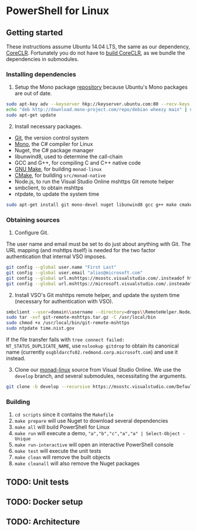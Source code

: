 # PowerShell for Linux

## Getting started

These instructions assume Ubuntu 14.04 LTS, the same as our dependency, [CoreCLR][]. Fortunately you do not have to [build CoreCLR][], as we bundle the dependencies in submodules.

[CoreCLR]: https://github.com/dotnet/coreclr
[build CoreCLR]: https://github.com/dotnet/coreclr/blob/master/Documentation/building/linux-instructions.md

### Installing dependencies

1. Setup the Mono package [repository][] because Ubuntu's Mono
   packages are out of date.

```sh
sudo apt-key adv --keyserver hkp://keyserver.ubuntu.com:80 --recv-keys 3FA7E0328081BFF6A14DA29AA6A19B38D3D831EF
echo "deb http://download.mono-project.com/repo/debian wheezy main" | sudo tee /etc/apt/sources.list.d/mono-xamarin.list
sudo apt-get update
```

2. Install necessary packages.

- [Git][], the version control system
- [Mono][], the C# compiler for Linux
- Nuget, the C# package manager
- libunwind8, used to determine the call-chain
- GCC and G++, for compiling C and C++ native code
- [GNU Make][], for building `monad-linux`
- [CMake][], for building `src/monad-native`
- Node.js, to run the Visual Studio Online mshttps Git remote helper
- smbclient, to obtain mshttps
- ntpdate, to update the system time

```sh
sudo apt-get install git mono-devel nuget libunwind8 gcc g++ make cmake nodejs nodejs-legacy smbclient ntpdate
```

[repository]: http://www.mono-project.com/docs/getting-started/install/linux/#debian-ubuntu-and-derivatives
[Git]: https://git-scm.com/documentation
[Mono]: http://www.mono-project.com/docs/
[GNU Make]: https://www.gnu.org/software/make/manual/make.html
[CMake]: http://www.cmake.org/cmake/help/v2.8.12/cmake.html

### Obtaining sources

1. Configure Git.

The user name and email must be set to do just about anything with Git. The URL mapping (and mshttps itself) is needed for the two factor authentication that internal VSO imposes.

```sh
git config --global user.name "First Last"
git config --global user.email "alias@microsoft.com"
git config --global url.mshttps://msostc.visualstudio.com/.insteadof https://msostc.visualstudio.com/
git config --global url.mshttps://microsoft.visualstudio.com/.insteadof https://microsoft.visualstudio.com/
```

2. Install VSO's Git mshttps remote helper, and update the system time (necessary for authentication with VSO).

```sh
smbclient --user=domain\\username --directory=drops\\RemoteHelper.NodeJS\\latest \\\\gitdrop\\ProjectJ -c "get git-remote-mshttps.tar.gz"
sudo tar -xvf git-remote-mshttps.tar.gz -C /usr/local/bin
sudo chmod +x /usr/local/bin/git-remote-mshttps
sudo ntpdate time.nist.gov
```

If the file transfer fails with `tree connect failed: NT_STATUS_DUPLICATE_NAME`, use `nslookup gitdrop` to obtain its canonical name (currently `osgbldarcfs02.redmond.corp.microsoft.com`) and use it instead.

3. Clone our [monad-linux][] source from Visual Studio Online. We use the `develop` branch, and several submodules, necessitating the arguments.

```sh
git clone -b develop --recursive https://msostc.visualstudio.com/DefaultCollection/PS/_git/monad-linux
```

[monad-linux]: https://msostc.visualstudio.com/DefaultCollection/PS/_git/monad-linux

### Building

1. `cd scripts` since it contains the `Makefile`
2. `make prepare` will use Nuget to download several dependencies
3. `make all` will build PowerShell for Linux
4. `make run` will execute a demo, `"a","b","c","a","a" | Select-Object -Unique`
5. `make run-interactive` will open an interactive PowerShell console
6. `make test` will execute the unit tests
7. `make clean` will remove the built objects
8. `make cleanall` will also remove the Nuget packages

## TODO: Unit tests

## TODO: Docker setup

## TODO: Architecture
